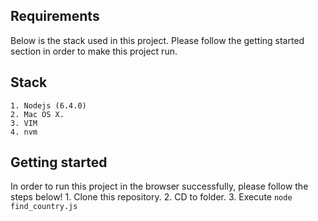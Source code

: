 ## Requirements
Below is the stack used in this project. Please follow the getting started section in order to make this project run.

## Stack
	1. Nodejs (6.4.0)
	2. Mac OS X.
	3. VIM
    4. nvm

## Getting started
In order to run this project in the browser successfully, please follow the steps below!
	1. Clone this repository.
	2. CD to  folder.
    3. Execute `node find_country.js`
